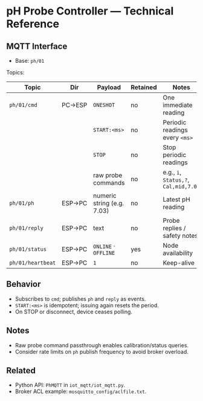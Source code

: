 # pH Probe Controller — Technical Reference

## MQTT Interface

- Base: `ph/01`

Topics:

| Topic              | Dir    | Payload                | Retained | Notes                                |
| ------------------ | ------ | ---------------------- | -------- | ------------------------------------ |
| `ph/01/cmd`        | PC→ESP | `ONESHOT`              | no       | One immediate reading                 |
|                    |        | `START:<ms>`           | no       | Periodic readings every `<ms>`        |
|                    |        | `STOP`                 | no       | Stop periodic readings                |
|                    |        | raw probe commands     | no       | e.g., `i`, `Status,?`, `Cal,mid,7.00`|
| `ph/01/ph`         | ESP→PC | numeric string (e.g. 7.03) | no  | Latest pH reading                     |
| `ph/01/reply`      | ESP→PC | text                   | no       | Probe replies / safety notes          |
| `ph/01/status`     | ESP→PC | `ONLINE` · `OFFLINE`   | yes      | Node availability                      |
| `ph/01/heartbeat`  | ESP→PC | `1`                    | no       | Keep-alive                             |

## Behavior

- Subscribes to `cmd`; publishes `ph` and `reply` as events.
- `START:<ms>` is idempotent; issuing again resets the period.
- On STOP or disconnect, device ceases polling.

## Notes

- Raw probe command passthrough enables calibration/status queries.
- Consider rate limits on `ph` publish frequency to avoid broker overload.

## Related

- Python API: `PhMQTT` in `iot_mqtt/iot_mqtt.py`.
- Broker ACL example: `mosquitto_config/aclfile.txt`.



